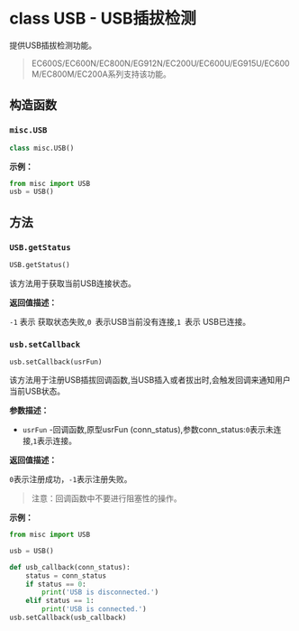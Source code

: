 # class USB - USB插拔检测

提供USB插拔检测功能。

> EC600S/EC600N/EC800N/EG912N/EC200U/EC600U/EG915U/EC600M/EC800M/EC200A系列支持该功能。

## 构造函数

### `misc.USB`

```python
class misc.USB()
```

**示例：**

```python
from misc import USB
usb = USB()
```

## 方法

### `USB.getStatus`

```python
USB.getStatus()
```

该方法用于获取当前USB连接状态。

**返回值描述：**

`-1` 表示 获取状态失败,`0 `表示USB当前没有连接,`1 `表示 USB已连接。

### `usb.setCallback`

```
usb.setCallback(usrFun)
```

该方法用于注册USB插拔回调函数,当USB插入或者拔出时,会触发回调来通知用户当前USB状态。

**参数描述：**

- `usrFun` -回调函数,原型usrFun (conn_status),参数conn_status:`0`表示未连接,`1`表示连接。

**返回值描述：**

`0`表示注册成功，`-1`表示注册失败。

> 注意：回调函数中不要进行阻塞性的操作。

**示例：**

```python
from misc import USB

usb = USB()

def usb_callback(conn_status):
	status = conn_status
	if status == 0:
		print('USB is disconnected.')
	elif status == 1:
		print('USB is connected.')
usb.setCallback(usb_callback)
```

